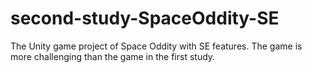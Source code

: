 # second-study-SpaceOddity-SE
The Unity game project of Space Oddity with SE features. The game is more challenging than the game in the first study.
